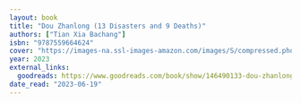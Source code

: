 ```yaml
---
layout: book
title: "Dou Zhanlong (13 Disasters and 9 Deaths)"
authors: ["Tian Xia Bachang"]
isbn: "9787559664624"
cover: "https://images-na.ssl-images-amazon.com/images/S/compressed.photo.goodreads.com/books/1683001039i/146490133.jpg"
year: 2023
external_links:
  goodreads: https://www.goodreads.com/book/show/146490133-dou-zhanlong-13-disasters-and-9-deaths
date_read: "2023-06-19"
---
```

